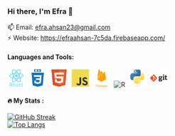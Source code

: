 ### Hi there, I'm Efra 👋

📫 Email: efra.ahsan23@gmail.com   
⚡ Website: https://efraahsan-7c5da.firebaseapp.com/

#### Languages and Tools:
<div>
  <img src="https://github.com/devicons/devicon/blob/master/icons/react/react-original-wordmark.svg" title="React" alt="React" width="40" height="40"/>&nbsp;
  <img src="https://github.com/devicons/devicon/blob/master/icons/css3/css3-plain-wordmark.svg"  title="CSS3" alt="CSS" width="40" height="40"/>&nbsp;
  <img src="https://github.com/devicons/devicon/blob/master/icons/html5/html5-original.svg" title="HTML5" alt="HTML" width="40" height="40"/>&nbsp;
  <img src="https://github.com/devicons/devicon/blob/master/icons/javascript/javascript-original.svg" title="JavaScript" alt="JavaScript" width="40" height="40"/>&nbsp;
  <img src="https://github.com/devicons/devicon/blob/master/icons/firebase/firebase-plain-wordmark.svg" title="Firebase" alt="Firebase" width="40" height="40"/>&nbsp;
  <img src="https://user-images.githubusercontent.com/33158051/103333492-1d992100-4a3c-11eb-8cd4-e83cb2c44895.png" title="R"  alt="R" width="40" height="40"/>&nbsp;
  <img src="https://raw.githubusercontent.com/izumin5210/emojipack-for-devicon/master/png/python.png" title="Python" alt="Python" width="40" height="40"/>&nbsp;
  <img src="https://github.com/devicons/devicon/blob/master/icons/git/git-original-wordmark.svg" title="Git" **alt="Git" width="40" height="40"/>
</div>

#### :fire: My Stats :
[![GitHub Streak](http://github-readme-streak-stats.herokuapp.com?user=efra-tech&theme=dark&background=000000)](https://git.io/streak-stats)    
[![Top Langs](https://github-readme-stats.vercel.app/api/top-langs/?username=efra-tech&layout=compact&theme=vision-friendly-dark)](https://github.com/anuraghazra/github-readme-stats)
 

